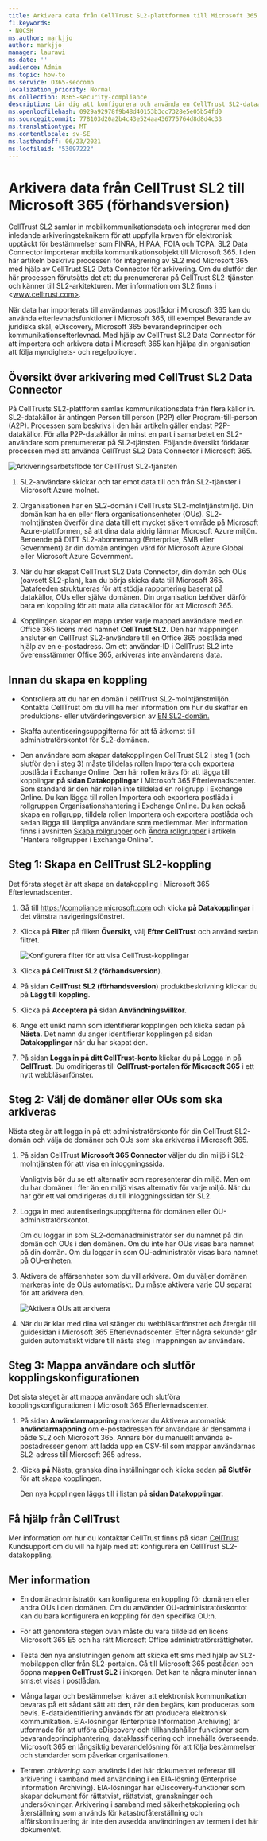 ```yaml
---
title: Arkivera data från CellTrust SL2-plattformen till Microsoft 365
f1.keywords:
- NOCSH
ms.author: markjjo
author: markjjo
manager: laurawi
ms.date: ''
audience: Admin
ms.topic: how-to
ms.service: O365-seccomp
localization_priority: Normal
ms.collection: M365-security-compliance
description: Lär dig att konfigurera och använda en CellTrust SL2-dataanslutning för att importera och arkivera mobilkommunikationsdata.
ms.openlocfilehash: 0929a92978f9b48d40153b3cc7328e5e05b54fd0
ms.sourcegitcommit: 778103d20a2b4c43e524aa436775764d8d8d4c33
ms.translationtype: MT
ms.contentlocale: sv-SE
ms.lasthandoff: 06/23/2021
ms.locfileid: "53097222"
---
```

# <a name="archive-data-from-celltrust-sl2-to-microsoft-365-preview"></a>Arkivera data från CellTrust SL2 till Microsoft 365 (förhandsversion)

CellTrust SL2 samlar in mobilkommunikationsdata och integrerar med den inledande arkiveringsteknikern för att uppfylla kraven för elektronisk upptäckt för bestämmelser som FINRA, HIPAA, FOIA och TCPA. SL2 Data Connector importerar mobila kommunikationsobjekt till Microsoft 365. I den här artikeln beskrivs processen för integrering av SL2 med Microsoft 365 med hjälp av CellTrust SL2 Data Connector för arkivering. Om du slutför den här processen förutsätts det att du prenumererar på CellTrust SL2-tjänsten och känner till SL2-arkitekturen. Mer information om SL2 finns i <www.celltrust.com>.

När data har importerats till användarnas postlådor i Microsoft 365 kan du använda efterlevnadsfunktioner i Microsoft 365, till exempel Bevarande av juridiska skäl, eDiscovery, Microsoft 365 bevarandeprinciper och kommunikationsefterlevnad. Med hjälp av CellTrust SL2 Data Connector för att importera och arkivera data i Microsoft 365 kan hjälpa din organisation att följa myndighets- och regelpolicyer.

## <a name="overview-of-archiving-with-the-celltrust-sl2-data-connector"></a>Översikt över arkivering med CellTrust SL2 Data Connector

På CellTrusts SL2-plattform samlas kommunikationsdata från flera källor in. SL2-datakällor är antingen Person till person (P2P) eller Program-till-person (A2P). Processen som beskrivs i den här artikeln gäller endast P2P-datakällor. För alla P2P-datakällor är minst en part i samarbetet en SL2-användare som prenumererar på SL2-tjänsten. Följande översikt förklarar processen med att använda CellTrust SL2 Data Connector i Microsoft 365.

![Arkiveringsarbetsflöde för CellTrust SL2-tjänsten](../media/CellTrustSL2ConnectorWorkflow.png)

1. SL2-användare skickar och tar emot data till och från SL2-tjänster i Microsoft Azure molnet.

2. Organisationen har en SL2-domän i CellTrusts SL2-molntjänstmiljö. Din domän kan ha en eller flera organisationsenheter (OUs). SL2-molntjänsten överför dina data till ett mycket säkert område på Microsoft Azure-plattformen, så att dina data aldrig lämnar Microsoft Azure miljön. Beroende på DITT SL2-abonnemang (Enterprise, SMB eller Government) är din domän antingen värd för Microsoft Azure Global eller Microsoft Azure Government.

3. När du har skapat CellTrust SL2 Data Connector, din domän och OUs (oavsett SL2-plan), kan du börja skicka data till Microsoft 365. Datafeeden struktureras för att stödja rapportering baserat på datakällor, OUs eller själva domänen. Din organisation behöver därför bara en koppling för att mata alla datakällor för att Microsoft 365.

4. Kopplingen skapar en mapp under varje mappad användare med en Office 365 licens med namnet **CellTrust SL2.** Den här mappningen ansluter en CellTrust SL2-användare till en Office 365 postlåda med hjälp av en e-postadress. Om ett användar-ID i CellTrust SL2 inte överensstämmer Office 365, arkiveras inte användarens data.

## <a name="before-you-set-up-a-connector"></a>Innan du skapa en koppling

- Kontrollera att du har en domän i cellTrust SL2-molntjänstmiljön. Kontakta CellTrust om du vill ha mer information om hur du skaffar en produktions- eller utvärderingsversion av [EN SL2-domän.](https://www.celltrust.com/contact-us/#form)

- Skaffa autentiseringsuppgifterna för att få åtkomst till administratörskontot för SL2-domänen.

- Den användare som skapar datakopplingen CellTrust SL2 i steg 1 (och slutför den i steg 3) måste tilldelas rollen Importera och exportera postlåda i Exchange Online. Den här rollen krävs för att lägga till kopplingar **på sidan Datakopplingar** i Microsoft 365 Efterlevnadscenter. Som standard är den här rollen inte tilldelad en rollgrupp i Exchange Online. Du kan lägga till rollen Importera och exportera postlåda i rollgruppen Organisationshantering i Exchange Online. Du kan också skapa en rollgrupp, tilldela rollen Importera och exportera postlåda och sedan lägga till lämpliga användare som medlemmar. Mer information finns i avsnitten [Skapa rollgrupper](/Exchange/permissions-exo/role-groups#create-role-groups) och [Ändra rollgrupper](/Exchange/permissions-exo/role-groups#modify-role-groups) i artikeln "Hantera rollgrupper i Exchange Online".

## <a name="step-1-create-a-celltrust-sl2-connector"></a>Steg 1: Skapa en CellTrust SL2-koppling

Det första steget är att skapa en datakoppling i Microsoft 365 Efterlevnadscenter.

1. Gå till <https://compliance.microsoft.com> och klicka **på Datakopplingar** i det vänstra navigeringsfönstret.

2. Klicka på **Filter** på fliken **Översikt,** välj **Efter CellTrust** och använd sedan filtret.

   ![Konfigurera filter för att visa CellTrust-kopplingar](../media/DataConnectorsFilter.png)

3. Klicka **på CellTrust SL2 (förhandsversion**).

4. På sidan **CellTrust SL2 (förhandsversion**) produktbeskrivning klickar du på **Lägg till koppling**.

5. Klicka på **Acceptera på** sidan **Användningsvillkor.**

6. Ange ett unikt namn som identifierar kopplingen och klicka sedan på **Nästa.** Det namn du anger identifierar kopplingen på sidan **Datakopplingar** när du har skapat den.

7. På sidan **Logga in på ditt CellTrust-konto** klickar du på Logga in på **CellTrust.** Du omdirigeras till **CellTrust-portalen för Microsoft 365** i ett nytt webbläsarfönster.

## <a name="step-2-select-the-domains-or-ous-to-archive"></a>Steg 2: Välj de domäner eller OUs som ska arkiveras

Nästa steg är att logga in på ett administratörskonto för din CellTrust SL2-domän och välja de domäner och OUs som ska arkiveras i Microsoft 365.

1. På sidan CellTrust **Microsoft 365 Connector** väljer du din miljö i SL2-molntjänsten för att visa en inloggningssida.

   Vanligtvis bör du se ett alternativ som representerar din miljö. Men om du har domäner i fler än en miljö visas alternativ för varje miljö. När du har gör ett val omdirigeras du till inloggningssidan för SL2.

2. Logga in med autentiseringsuppgifterna för domänen eller OU-administratörskontot.

   Om du loggar in som SL2-domänadministratör ser du namnet på din domän och OUs i den domänen. Om du inte har OUs visas bara namnet på din domän. Om du loggar in som OU-administratör visas bara namnet på OU-enheten.

3. Aktivera de affärsenheter som du vill arkivera. Om du väljer domänen markeras inte de OUs automatiskt. Du måste aktivera varje OU separat för att arkivera den.

   ![Aktivera OUs att arkivera](../media/EnableCellTrustOUs.png)

4. När du är klar med dina val stänger du webbläsarfönstret och återgår till guidesidan i Microsoft 365 Efterlevnadscenter. Efter några sekunder går guiden automatiskt vidare till nästa steg i mappningen av användare.

## <a name="step-3-map-users-and-complete-the-connector-setup"></a>Steg 3: Mappa användare och slutför kopplingskonfigurationen

Det sista steget är att mappa användare och slutföra kopplingskonfigurationen i Microsoft 365 Efterlevnadscenter.

1. På sidan **Användarmappning** markerar du Aktivera automatisk **användarmappning** om e-postadressen för användare är densamma i både SL2 och Microsoft 365. Annars bör du manuellt använda e-postadresser genom att ladda upp en CSV-fil som mappar användarnas SL2-adress till Microsoft 365 adress.

2. Klicka **på** Nästa, granska dina inställningar och klicka sedan **på Slutför** för att skapa kopplingen.

   Den nya kopplingen läggs till i listan på **sidan Datakopplingar.**

## <a name="get-help-from-celltrust"></a>Få hjälp från CellTrust

Mer information om hur du kontaktar CellTrust finns på sidan [CellTrust](https://www.celltrust.com/contact-us/#support) Kundsupport om du vill ha hjälp med att konfigurera en CellTrust SL2-datakoppling.

## <a name="more-information"></a>Mer information

- En domänadministratör kan konfigurera en koppling för domänen eller andra OUs i den domänen. Om du använder OU-administratörskontot kan du bara konfigurera en koppling för den specifika OU:n.

- För att genomföra stegen ovan måste du vara tilldelad en licens Microsoft 365 E5 och ha rätt Microsoft Office administratörsrättigheter.

- Testa den nya anslutningen genom att skicka ett sms med hjälp av SL2-mobilappen eller från SL2-portalen. Gå till Microsoft 365 postlådan och öppna **mappen CellTrust SL2** i inkorgen. Det kan ta några minuter innan sms:et visas i postlådan.

- Många lagar och bestämmelser kräver att elektronisk kommunikation bevaras på ett sådant sätt att den, när den begärs, kan produceras som bevis. E-dataidentifiering används för att producera elektronisk kommunikation. EIA-lösningar (Enterprise Information Archiving) är utformade för att utföra eDiscovery och tillhandahåller funktioner som bevarandeprinciphantering, dataklassificering och innehålls överseende. Microsoft 365 en långsiktig bevarandelösning för att följa bestämmelser och standarder som påverkar organisationen.

- Termen *arkivering som* används i det här dokumentet refererar till arkivering i samband med användning i en EIA-lösning (Enterprise Information Archiving). EIA-lösningar har eDiscovery-funktioner som skapar dokument för rättstvist, rättstvist, granskningar och undersökningar. Arkivering i samband med säkerhetskopiering och återställning som används för katastrofåterställning och affärskontinuering är inte den avsedda användningen av termen i det här dokumentet.
